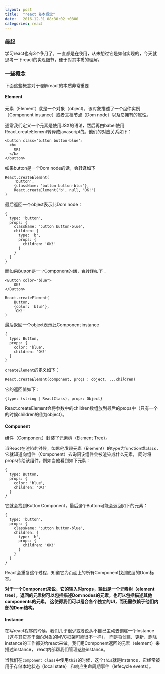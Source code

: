 ```yaml
---
layout: post
title:  "react 基本概念"
date:   2016-12-01 08:30:02 +0800
categories: react
---
```

### 缘起

学习react也有3个多月了，一直都是在使用，从未想过它是如何实现的，今天就思考一下react的实现细节，便于对其本质的理解。

### 一些概念

下面这些概念对于理解react的本质非常重要

#### Element

元素（Element）就是一个对象（object），该对象描述了一个组件实例（Component instance）或者文档节点（Dom node）以及它拥有的属性。

通常我们定义一个元素是使用JSX的语法，然后再由babel使用React.createElement转译成javascript的。他们的对应关系如下：

```
<button class='button button-blue'>
  <b>
    OK!
  </b>
</button>
```

如果button是一个Dom node的话，会转译如下

```
React.createElement(
    'button',
    {className: 'button button-blue'},
    React.createElement('b', null, 'OK!')
)
```

最后返回一个object表示此Dom node：

```
{
  type: 'button',
  props: {
    className: 'button button-blue',
    children: {
      type: 'b',
      props: {
        children: 'OK!'
      }
    }
  }
}
```



而如果Button是一个Component的话，会转译如下：

```
<Button color="blue">
    OK!
</Button>
```

```
React.createElement(
    Button,
    {color: 'blue'},
    'OK!'
)
```

最后返回一个object表示此Component instance

```
{
  type: Button,
  props: {
    color: 'blue',
    children: 'OK!'
  }
}
```

`createElement`的定义如下：

```
React.createElement(component, props : object, ...children)
````

它的返回值如下：

```
{type: (string | ReactClass), props: Object}
```

React.createElement会将参数中的children数组放到最后的props中（只有一个的时候children的值为object）。

#### Component

组件（Component）封装了元素树（Element Tree）。

当React在渲染的时候，如果他发现元素（Element）的type为function或class，它就知道向组件（Component）去询问该组件会被渲染成什么元素，
同时将props传给该组件。例如当他看到如下元素：

```
{
  type: Button,
  props: {
    color: 'blue',
    children: 'OK!'
  }
}
```

它就会找到Button Component，最后这个Button可能会返回如下的元素：

```
{
  type: 'button',
  props: {
    className: 'button button-blue',
    children: {
      type: 'b',
      props: {
        children: 'OK!'
      }
    }
  }
}
```

React会重复这个过程，知道它为页面上的所有Component找到底层的Dom标签。

**对于一个Component来说，它的输入时props，输出是一个元素树（element
 tree），返回的元素树可以包括描述Dom nodes的元素，也可以包括描述其他components的元素。
 这使得我们可以组合各个独立的UI，而无需依赖于他们内部的Dom结构。**

#### Instance

 在写react程序的时候，我们几乎很少或者说从不自己主动去创建一个Instance（这与其它基于面向对象的MVC框架可能很不一样），
 而是将创建、更新、删除instance的工作都交给react来做。我们用Component返回的元素（element）来描述instance，
 react内部帮我们管理这些instance。

 当我们在`component class`中使用`this`的时候，这个`this`就是instance，它经常被用于存储本地状态（local state）
 和响应生命周期事件（lefecycle events）。